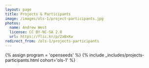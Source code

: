 ```yaml
---
layout: page
title: Projects & Participants
image: /images/ols-1/project-participants.jpg
photos:
  name: Andrew West
  license: CC BY-NC-SA 2.0
  url: https://flic.kr/p/2aBxKw
redirect_from: /ols-1/projects-participants
---
```


{% assign program = 'openseeds' %}
{% include _includes/projects-participants.html cohort='ols-1' %}